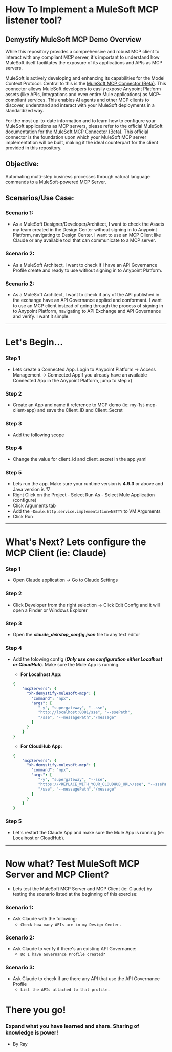 # How To Implement a MuleSoft MCP listener tool?
## Demystify MuleSoft MCP Demo Overview

While this repository provides a comprehensive and robust MCP client to interact with any compliant MCP server, it's important to understand how MuleSoft itself facilitates the exposure of its applications and APIs as MCP servers.

MuleSoft is actively developing and enhancing its capabilities for the Model Context Protocol. Central to this is the [MuleSoft MCP Connector (Beta)](https://docs.mulesoft.com/mcp-connector/latest/). This connector allows MuleSoft developers to easily expose Anypoint Platform assets (like APIs, integrations and even entire Mule applications) as MCP-compliant services. This enables AI agents and other MCP clients to discover, understand and interact with your MuleSoft deployments in a standardized way.

For the most up-to-date information and to learn how to configure your MuleSoft applications as MCP servers, please refer to the official MuleSoft documentation for the [MuleSoft MCP Connector (Beta)](https://docs.mulesoft.com/mcp-connector/latest/). This official connector is the foundation upon which your MuleSoft MCP server implementation will be built, making it the ideal counterpart for the client provided in this repository.

## Objective:
Automating multi-step business processes through natural language commands to a MuleSoft-powered MCP Server.

## Scenarios/Use Case:
### Scenario 1:
- As a MuleSoft Designer/Developer/Architect, I want to check the Assets my team created in the Design Center without signing in to Anypoint Platform, navigating to Design Center. I want to use an MCP Client like Claude or any available tool that can communicate to a MCP server.
### Scenario 2:
- As a MuleSoft Architect, I want to check if I have an API Governance Profile create and ready to use without signing in to Anypoint Platform.
### Scenario 2:
- As a MuleSoft Architect, I want to check if any of the API published in the exchange have an API Governance applied and conformant. I want to use an MCP client instead of going through the process of signing in to Anypoint Platform, navigating to API Exchange and API Governance and verify. I want it simple.
----
# Let's Begin...
### Step 1
- Lets create a Connected App. Login to Anypoint Platform -> Access Management -> Connected AppIf you already have an available Connected App in the Anypoint Platform, jump to step x)
### Step 2
- Create an App and name it reference to MCP demo (ie: my-1st-mcp-client-app) and save the Client_ID and Client_Secret
### Step 3
- Add the following scope
### Step 4
- Change the value for client_id and client_secret in the app.yaml
### Step 5
- Lets run the app. Make sure your runtime version is **4.9.3** or above and Java version is *17*
- Right Click on the Project - Select Run As - Select Mule Application (configure)
- Click Arguments tab
- Add the `-Dmule.http.service.implementation=NETTY` to VM Arguments
- Click Run
----
# What's Next? Lets configure the MCP Client (ie: Claude)
### Step 1
- Open Claude application -> Go to Claude Settings
### Step 2
- Click Developer from the right selection -> Click Edit Config and it will open a Finder or Windows Explorer
### Step 3
- Open the **_claude_dekstop_config.json_** file to any text editor
### Step 4
- Add the folowing config (**_Only use one configuration either Localhost or CloudHub_**). Make sure the Mule App is running.

  - **For Localhost App:**
  ```yaml
  {
      "mcpServers": {
        "xh-demystify-mulesoft-mcp": {
          "command": "npx",
          "args": [ 
             "-y", "supergateway", "--sse",
             "http://localhost:8081/sse", "--ssePath", 
             "/sse", "--messagePath","/message"
          ]
        }
      }
  }
  ```
  - **For CloudHub App:**
  ```yaml
  {
      "mcpServers": {
        "xh-demystify-mulesoft-mcp": {
          "command": "npx",
          "args": [ 
             "-y", "supergateway", "--sse", 
             "https://<REPLACE_WITH_YOUR_CLOUDHUB_URL>/sse", "--ssePath", 
             "/sse", "--messagePath","/message"
          ]
        }
      }
  }
  ```
### Step 5
- Let's restart the Claude App and make sure the Mule App is running (ie: Localhost or CloudHub).
----
# Now what? Test MuleSoft MCP Server and MCP Client?
- Lets test the MuleSoft MCP Server and MCP Client (ie: Claude) by testing the scenario listed at the beginning of this exercise:
### Scenario 1:
- Ask Claude with the following:
  - `Check how many APIs are in my Design Center.`
### Scenario 2:
- Ask Claude to verify if there's an existing API Governance:
  - `Do I have Governance Profile created?`
### Scenario 3:
- Ask Claude to check if are there any API that use the API Governance Profile
  - `List the APIs attached to that profile.`
# There you go!
### Expand what you have learned and share. Sharing of knowledge is power!
- By Ray
